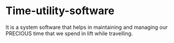 # Time-utility-software
It is a system software that helps in maintaining and managing our PRECIOUS time that we spend in lift while travelling.
